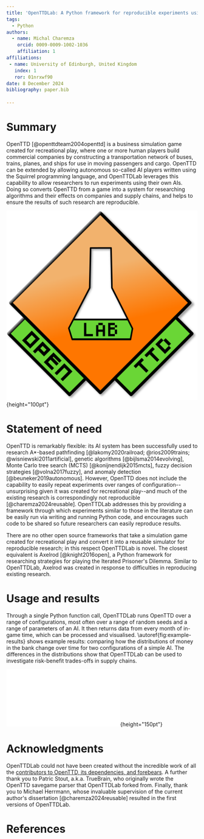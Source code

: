```yaml
---
title: 'OpenTTDLab: A Python framework for reproducible experiments using OpenTTD'
tags:
  - Python
authors:
  - name: Michal Charemza
    orcid: 0009-0009-1002-1036
    affiliation: 1
affiliations:
 - name: University of Edinburgh, United Kingdom
   index: 1
   ror: 01nrxwf90
date: 8 December 2024
bibliography: paper.bib

---
```


# Summary

OpenTTD [@openttdteam2004openttd] is a business simulation game created for recreational play, where one or more human players build commercial companies by constructing a transportation network of buses, trains, planes, and ships for use in moving passengers and cargo. OpenTTD can be extended by allowing autonomous so-called AI players written using the Squirrel programming language, and OpenTTDLab leverages this capability to allow researchers to run experiments using their own AIs. Doing so converts OpenTTD from a game into a system for researching algorithms and their effects on companies and supply chains, and helps to ensure the results of such research are reproducible.

![The OpenTTDLab logo. Adapted from the OpenTTD Logo, © OpenTTD Team, licenced under the GNU General Public License Version 2.](../docs/assets/openttdlab-logo.svg){height="100pt"}

# Statement of need

OpenTTD is remarkably flexible: its AI system has been successfully used to research A*-based pathfinding [@lakomy2020railroad; @rios2009trains; @wisniewski2011artificial], genetic algorithms [@bijlsma2014evolving], Monte Carlo tree search (MCTS) [@konijnendijk2015mcts], fuzzy decision strategies [@volna2017fuzzy], and anomaly detection [@beuneker2019autonomous]. However, OpenTTD does not include the capability to easily repeat experiments over ranges of configuration--unsurprising given it was created for recreational play--and much of the existing research is correspondingly not reproducible [@charemza2024reusable]. OpenTTDLab addresses this by providing a framework through which experiments similar to those in the literature can be easily run via writing and running Python code, and encourages such code to be shared so future researchers can easily reproduce results.

There are no other open source frameworks that take a simulation game created for recreational play and convert it into a reusable simulator for reproducible research; in this respect OpenTTDLab is novel. The closest equivalent is Axelrod [@knight2016open], a Python framework for researching strategies for playing the Iterated Prisoner's Dilemma. Similar to OpenTTDLab, Axelrod was created in response to difficulties in reproducing existing research.

# Usage and results

Through a single Python function call, OpenTTDLab runs OpenTTD over a range of configurations, most often over a range of random seeds and a range of parameters of an AI. It then returns data from every month of in-game time, which can be processed and visualised. \autoref{fig:example-results} shows example results: comparing how the distributions of money in the bank change over time for two configurations of a simple AI. The differences in the distributions show that OpenTTDLab can be used to investigate risk-benefit trades-offs in supply chains.

![How the distribution of money in the bank changes over time for an AI programmed to construct a single bus route with a configurable number of buses [@charemza2024parameterised]. The results of 100 runs of OpenTTD are shown, 50 when the AI is configured to build 1 bus, and 50 for when it is configured to build 16 buses. Adapted from [@charemza2024reusable, chap. 5].\label{fig:example-results}](example-results-charemza2004reproducible.pdf){height="150pt"}

# Acknowledgments

OpenTTDLab could not have been created without the incredible work of all the [contributors to OpenTTD, its dependencies, and forebears](https://github.com/OpenTTD/OpenTTD/blob/master/CREDITS.md). A further thank you to Patric Stout, a.k.a. TrueBrain, who originally wrote the OpenTTD savegame parser that OpenTTDLab forked from. Finally, thank you to Michael Herrmann, whose invaluable supervision of the current author's dissertation [@charemza2024reusable] resulted in the first versions of OpenTTDLab.

# References
